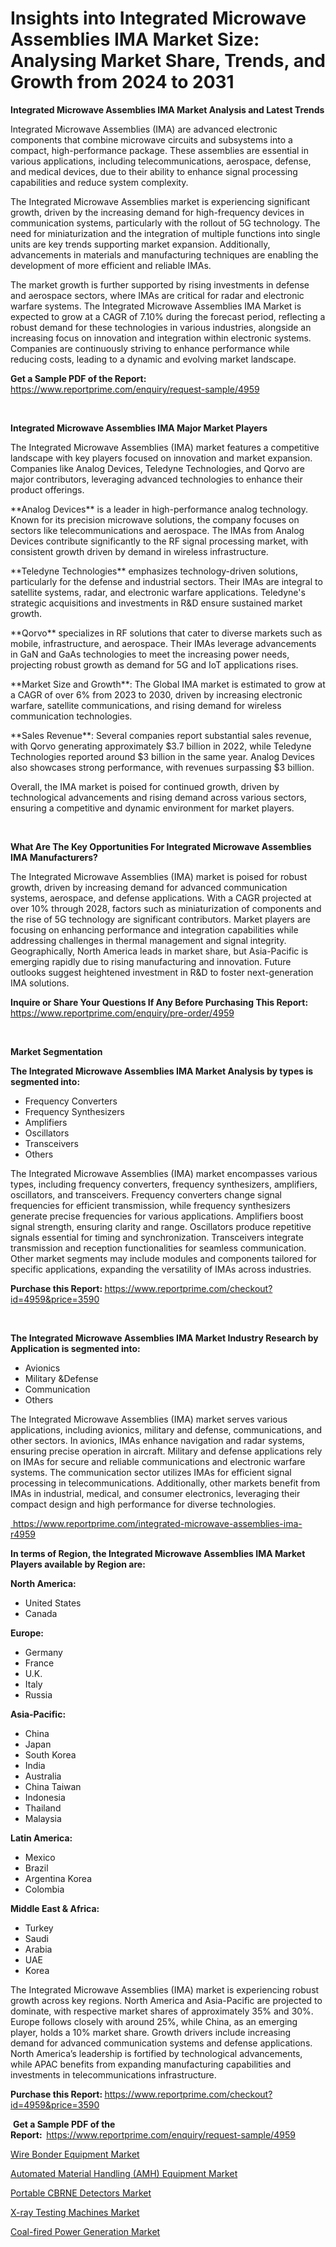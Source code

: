 <p><h1>Insights into Integrated Microwave Assemblies IMA Market Size: Analysing Market Share, Trends, and Growth from 2024 to 2031</h1></p><p><strong>Integrated Microwave Assemblies IMA Market Analysis and Latest Trends</strong></p>
<p><p>Integrated Microwave Assemblies (IMA) are advanced electronic components that combine microwave circuits and subsystems into a compact, high-performance package. These assemblies are essential in various applications, including telecommunications, aerospace, defense, and medical devices, due to their ability to enhance signal processing capabilities and reduce system complexity.</p><p>The Integrated Microwave Assemblies market is experiencing significant growth, driven by the increasing demand for high-frequency devices in communication systems, particularly with the rollout of 5G technology. The need for miniaturization and the integration of multiple functions into single units are key trends supporting market expansion. Additionally, advancements in materials and manufacturing techniques are enabling the development of more efficient and reliable IMAs.</p><p>The market growth is further supported by rising investments in defense and aerospace sectors, where IMAs are critical for radar and electronic warfare systems. The Integrated Microwave Assemblies IMA Market is expected to grow at a CAGR of 7.10% during the forecast period, reflecting a robust demand for these technologies in various industries, alongside an increasing focus on innovation and integration within electronic systems. Companies are continuously striving to enhance performance while reducing costs, leading to a dynamic and evolving market landscape.</p></p>
<p><strong>Get a Sample PDF of the Report:&nbsp;</strong> <a href="https://www.reportprime.com/enquiry/request-sample/4959">https://www.reportprime.com/enquiry/request-sample/4959</a></p>
<p>&nbsp;</p>
<p><strong>Integrated Microwave Assemblies IMA Major Market Players</strong></p>
<p><p>The Integrated Microwave Assemblies (IMA) market features a competitive landscape with key players focused on innovation and market expansion. Companies like Analog Devices, Teledyne Technologies, and Qorvo are major contributors, leveraging advanced technologies to enhance their product offerings.</p><p>**Analog Devices** is a leader in high-performance analog technology. Known for its precision microwave solutions, the company focuses on sectors like telecommunications and aerospace. The IMAs from Analog Devices contribute significantly to the RF signal processing market, with consistent growth driven by demand in wireless infrastructure.</p><p>**Teledyne Technologies** emphasizes technology-driven solutions, particularly for the defense and industrial sectors. Their IMAs are integral to satellite systems, radar, and electronic warfare applications. Teledyne's strategic acquisitions and investments in R&D ensure sustained market growth.</p><p>**Qorvo** specializes in RF solutions that cater to diverse markets such as mobile, infrastructure, and aerospace. Their IMAs leverage advancements in GaN and GaAs technologies to meet the increasing power needs, projecting robust growth as demand for 5G and IoT applications rises.</p><p>**Market Size and Growth**: The Global IMA market is estimated to grow at a CAGR of over 6% from 2023 to 2030, driven by increasing electronic warfare, satellite communications, and rising demand for wireless communication technologies.</p><p>**Sales Revenue**: Several companies report substantial sales revenue, with Qorvo generating approximately $3.7 billion in 2022, while Teledyne Technologies reported around $3 billion in the same year. Analog Devices also showcases strong performance, with revenues surpassing $3 billion.</p><p>Overall, the IMA market is poised for continued growth, driven by technological advancements and rising demand across various sectors, ensuring a competitive and dynamic environment for market players.</p></p>
<p>&nbsp;</p>
<p><strong>What Are The Key Opportunities For Integrated Microwave Assemblies IMA Manufacturers?</strong></p>
<p><p>The Integrated Microwave Assemblies (IMA) market is poised for robust growth, driven by increasing demand for advanced communication systems, aerospace, and defense applications. With a CAGR projected at over 10% through 2028, factors such as miniaturization of components and the rise of 5G technology are significant contributors. Market players are focusing on enhancing performance and integration capabilities while addressing challenges in thermal management and signal integrity. Geographically, North America leads in market share, but Asia-Pacific is emerging rapidly due to rising manufacturing and innovation. Future outlooks suggest heightened investment in R&D to foster next-generation IMA solutions.</p></p>
<p><strong>Inquire or Share Your Questions If Any Before Purchasing This Report:</strong> <a href="https://www.reportprime.com/enquiry/pre-order/4959">https://www.reportprime.com/enquiry/pre-order/4959</a></p>
<p>&nbsp;</p>
<p><strong>Market Segmentation</strong></p>
<p><strong>The Integrated Microwave Assemblies IMA Market Analysis by types is segmented into:</strong></p>
<p><ul><li>Frequency Converters</li><li>Frequency Synthesizers</li><li>Amplifiers</li><li>Oscillators</li><li>Transceivers</li><li>Others</li></ul></p>
<p><p>The Integrated Microwave Assemblies (IMA) market encompasses various types, including frequency converters, frequency synthesizers, amplifiers, oscillators, and transceivers. Frequency converters change signal frequencies for efficient transmission, while frequency synthesizers generate precise frequencies for various applications. Amplifiers boost signal strength, ensuring clarity and range. Oscillators produce repetitive signals essential for timing and synchronization. Transceivers integrate transmission and reception functionalities for seamless communication. Other market segments may include modules and components tailored for specific applications, expanding the versatility of IMAs across industries.</p></p>
<p><strong>Purchase this Report:&nbsp;</strong><a href="https://www.reportprime.com/checkout?id=4959&price=3590">https://www.reportprime.com/checkout?id=4959&price=3590</a></p>
<p>&nbsp;</p>
<p><strong>The Integrated Microwave Assemblies IMA Market Industry Research by Application is segmented into:</strong></p>
<p><ul><li>Avionics</li><li>Military &Defense</li><li>Communication</li><li>Others</li></ul></p>
<p><p>The Integrated Microwave Assemblies (IMA) market serves various applications, including avionics, military and defense, communications, and other sectors. In avionics, IMAs enhance navigation and radar systems, ensuring precise operation in aircraft. Military and defense applications rely on IMAs for secure and reliable communications and electronic warfare systems. The communication sector utilizes IMAs for efficient signal processing in telecommunications. Additionally, other markets benefit from IMAs in industrial, medical, and consumer electronics, leveraging their compact design and high performance for diverse technologies.</p></p>
<p><a href="https://www.reportprime.com/integrated-microwave-assemblies-ima-r4959">&nbsp;https://www.reportprime.com/integrated-microwave-assemblies-ima-r4959</a></p>
<p><strong>In terms of Region, the Integrated Microwave Assemblies IMA Market Players available by Region are:</strong></p>
<p>
    <p> <strong> North America: </strong>
        <ul>
            <li>United States</li>
            <li>Canada</li>
        </ul>
        </p> 
    <p> <strong> Europe: </strong>
        <ul>
            <li>Germany</li>
            <li>France</li>
            <li>U.K.</li>
            <li>Italy</li>
            <li>Russia</li>
        </ul>
        </p> 
    <p> <strong> Asia-Pacific: </strong>
        <ul>
            <li>China</li>
            <li>Japan</li>
            <li>South Korea</li>
            <li>India</li>
            <li>Australia</li>
            <li>China Taiwan</li>
            <li>Indonesia</li>
            <li>Thailand</li>
            <li>Malaysia</li>
        </ul>
        </p> 
    <p> <strong> Latin America: </strong>
        <ul>
            <li>Mexico</li>
            <li>Brazil</li>
            <li>Argentina Korea</li>
            <li>Colombia</li>
        </ul>
        </p> 
    <p> <strong> Middle East & Africa: </strong>
        <ul>
            <li>Turkey</li>
            <li>Saudi</li>
            <li>Arabia</li>
            <li>UAE</li>
            <li>Korea</li>
        </ul>
    </p>
    </p>
<p><p>The Integrated Microwave Assemblies (IMA) market is experiencing robust growth across key regions. North America and Asia-Pacific are projected to dominate, with respective market shares of approximately 35% and 30%. Europe follows closely with around 25%, while China, as an emerging player, holds a 10% market share. Growth drivers include increasing demand for advanced communication systems and defense applications. North America’s leadership is fortified by technological advancements, while APAC benefits from expanding manufacturing capabilities and investments in telecommunications infrastructure.</p></p>
<p><strong>Purchase this Report: </strong><a href="https://www.reportprime.com/checkout?id=4959&price=3590">https://www.reportprime.com/checkout?id=4959&price=3590</a></p>
<p>&nbsp;<strong>Get a Sample PDF of the Report:&nbsp;&nbsp;</strong><a href="https://www.reportprime.com/enquiry/request-sample/4959">https://www.reportprime.com/enquiry/request-sample/4959</a></p>
<p><strong></strong></p>
<p><p><a href="https://www.linkedin.com/pulse/wire-bonder-equipment-market-global-share-ranking-overall-hqwuf?trackingId=U%2BTyUQsGQlC9k2823sLWxQ%3D%3D">Wire Bonder Equipment Market</a></p><p><a href="https://www.linkedin.com/pulse/automated-material-handling-amh-equipment-market-report-product-io9fc?trackingId=xKDA4DOeS6qBgmklwZb4Gg%3D%3D">Automated Material Handling (AMH) Equipment Market</a></p><p><a href="https://issuu.com/reportprime-2/docs/portable-cbrne-detectors-market-siz_7805dbe36a87d0">Portable CBRNE Detectors Market</a></p><p><a href="https://issuu.com/reportprime-2/docs/x-ray-testing-machines-market-size-_6a29baf18998f7">X-ray Testing Machines Market</a></p><p><a href="https://www.linkedin.com/pulse/coal-fired-power-generation-market-growth-outlook-from-2024-oloyc?trackingId=HWxdpvHQTrOEGBHyco03FA%3D%3D">Coal-fired Power Generation Market</a></p></p>